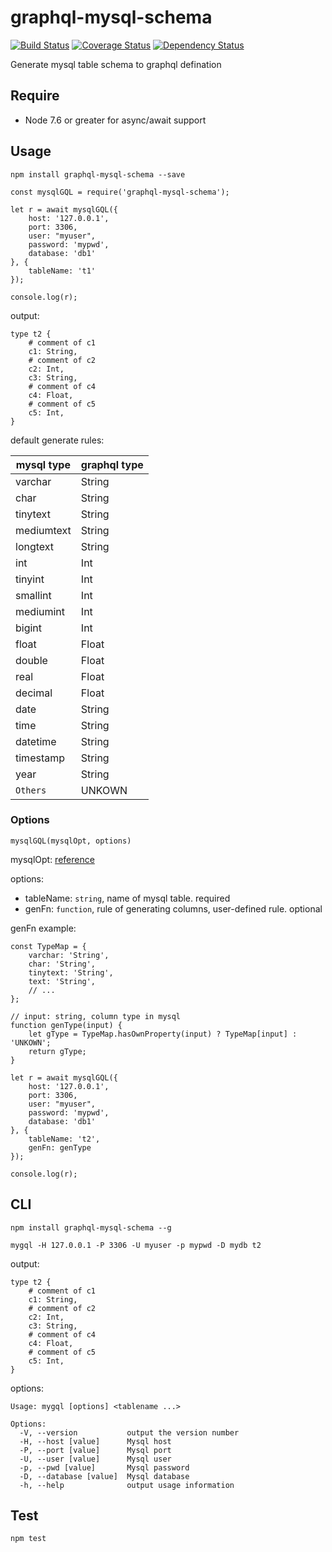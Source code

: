 # graphql-mysql-schema

[![Build Status](https://travis-ci.org/Dongss/graphql-mysql-schema.svg?branch=master)](https://travis-ci.org/Dongss/graphql-mysql-schema)
[![Coverage Status](https://coveralls.io/repos/github/Dongss/graphql-mysql-schema/badge.svg?branch=master)](https://coveralls.io/github/Dongss/graphql-mysql-schema?branch=master)
[![Dependency Status](https://dependencyci.com/github/Dongss/graphql-mysql-schema/badge)](https://dependencyci.com/github/Dongssgraphql-mysql-schema)

Generate mysql table schema to graphql defination

## Require

* Node 7.6 or greater for async/await support

## Usage

`npm install graphql-mysql-schema --save`

```
const mysqlGQL = require('graphql-mysql-schema');

let r = await mysqlGQL({
    host: '127.0.0.1',
    port: 3306,
    user: "myuser",
    password: 'mypwd',
    database: 'db1'
}, {
    tableName: 't1'
});

console.log(r);
```

output:

```
type t2 {
    # comment of c1
    c1: String,
    # comment of c2
    c2: Int,
    c3: String,
    # comment of c4
    c4: Float,
    # comment of c5
    c5: Int,
}
```
default generate rules:

| mysql type | graphql type |
| -- | -- |
| varchar | String |
| char | String |
| tinytext | String |
| mediumtext | String |
| longtext | String |
| int | Int |
| tinyint | Int |
| smallint | Int |
| mediumint | Int |
| bigint | Int |
| float | Float |
| double | Float |
| real | Float |
| decimal | Float |
| date | String |
| time | String |
| datetime | String |
| timestamp | String |
| year | String |
| `Others` | UNKOWN |

### Options

`mysqlGQL(mysqlOpt, options)`

mysqlOpt: [reference](https://github.com/mysqljs/mysql#connection-options)

options:

* tableName: `string`, name of mysql table. required
* genFn: `function`, rule of generating columns, user-defined rule. optional

genFn example:

```
const TypeMap = {
    varchar: 'String',
    char: 'String',
    tinytext: 'String',
    text: 'String',
    // ...
};

// input: string, column type in mysql
function genType(input) {
    let gType = TypeMap.hasOwnProperty(input) ? TypeMap[input] : 'UNKOWN';
    return gType;
}

let r = await mysqlGQL({
    host: '127.0.0.1',
    port: 3306,
    user: "myuser",
    password: 'mypwd',
    database: 'db1'
}, {
    tableName: 't2',
    genFn: genType
});

console.log(r);
```

## CLI

`npm install graphql-mysql-schema --g`

`mygql -H 127.0.0.1 -P 3306 -U myuser -p mypwd -D mydb t2`

output:

```
type t2 {
    # comment of c1
    c1: String,
    # comment of c2
    c2: Int,
    c3: String,
    # comment of c4
    c4: Float,
    # comment of c5
    c5: Int,
}
```

options:

```
Usage: mygql [options] <tablename ...>

Options:
  -V, --version           output the version number
  -H, --host [value]      Mysql host
  -P, --port [value]      Mysql port
  -U, --user [value]      Mysql user
  -p, --pwd [value]       Mysql password
  -D, --database [value]  Mysql database
  -h, --help              output usage information
```


## Test

`npm test`